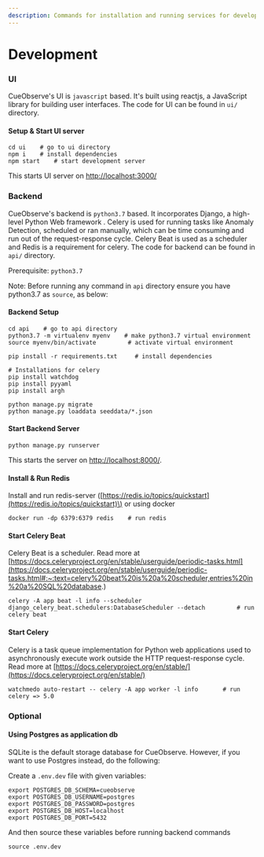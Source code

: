```yaml
---
description: Commands for installation and running services for development
---
```


# Development

### UI 

CueObserve's UI is `javascript` based. It's built using reactjs, a JavaScript library for building user interfaces. The code for UI can be found in `ui/` directory.

#### Setup & Start UI server

```text
cd ui    # go to ui directory
npm i    # install dependencies
npm start    # start development server
```

This starts UI server on [http://localhost:3000/](https://reactjs.org/)

### Backend 

CueObserve's backend is `python3.7` based. It incorporates Django, a high-level Python Web framework .  Celery is used for running tasks like Anomaly Detection, scheduled or ran manually, which can be time consuming and run out of the request-response cycle. Celery Beat is used as a scheduler and Redis is a requirement for celery. The code for backend can be found in `api/` directory.

Prerequisite: `python3.7`

Note: Before running any command in `api` directory ensure you have python3.7 as `source`, as below:

#### Backend Setup

```text
cd api    # go to api directory
python3.7 -m virtualenv myenv    # make python3.7 virtual environment
source myenv/bin/activate         # activate virtual environment

pip install -r requirements.txt     # install dependencies

# Installations for celery 
pip install watchdog
pip install pyyaml
pip install argh

python manage.py migrate
python manage.py loaddata seeddata/*.json
```

#### Start Backend Server

```text
python manage.py runserver
```

This starts the server on [http://localhost:8000/](https://reactjs.org/). 

#### Install & Run Redis 

Install and run redis-server \([https://redis.io/topics/quickstart](https://redis.io/topics/quickstart)\) or using docker

```text
docker run -dp 6379:6379 redis    # run redis
```

#### Start Celery Beat 

Celery Beat is a scheduler. Read more at [https://docs.celeryproject.org/en/stable/userguide/periodic-tasks.html](https://docs.celeryproject.org/en/stable/userguide/periodic-tasks.html#:~:text=celery%20beat%20is%20a%20scheduler,entries%20in%20a%20SQL%20database.)

```text
celery -A app beat -l info --scheduler django_celery_beat.schedulers:DatabaseScheduler --detach         # run celery beat
```

#### Start Celery 

Celery is a task queue implementation for Python web applications used to asynchronously execute work outside the HTTP request-response cycle. Read more at [https://docs.celeryproject.org/en/stable/](https://docs.celeryproject.org/en/stable/)

```text
watchmedo auto-restart -- celery -A app worker -l info       # run celery => 5.0
```

### Optional

#### Using Postgres as application db

SQLite is the default storage database for CueObserve. However, if you want to use Postgres instead, do the following:

Create a `.env.dev` file with given variables:

```text
export POSTGRES_DB_SCHEMA=cueobserve
export POSTGRES_DB_USERNAME=postgres
export POSTGRES_DB_PASSWORD=postgres
export POSTGRES_DB_HOST=localhost
export POSTGRES_DB_PORT=5432
```

And then source these variables before running backend commands

```text
source .env.dev
```

